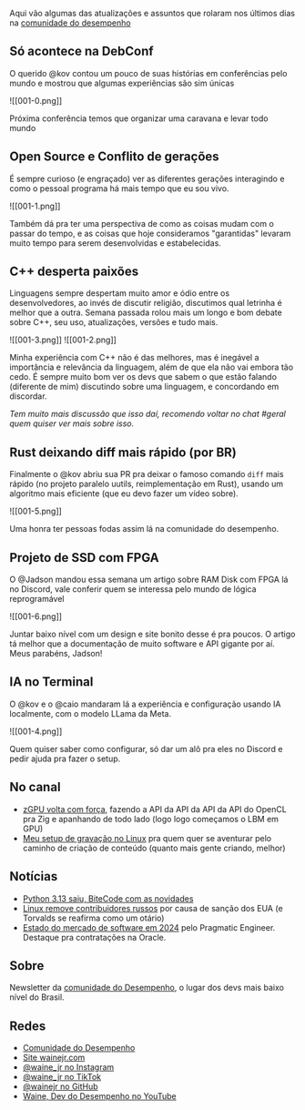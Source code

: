 Aqui vão algumas das atualizações e assuntos que rolaram nos últimos dias na [comunidade do desempenho](https://discord.gg/NNuzYsNPjV)

## Só acontece na DebConf

O querido @kov contou um pouco de suas histórias em conferências pelo mundo e mostrou que algumas experiências são sim únicas

![[001-0.png]]

Próxima conferência temos que organizar uma caravana e levar todo mundo

## Open Source e Conflito de gerações

É sempre curioso (e engraçado) ver as diferentes gerações interagindo e como o pessoal programa há mais tempo que eu sou vivo.

![[001-1.png]]

Também dá pra ter uma perspectiva de como as coisas mudam com o passar do tempo, e as coisas que hoje consideramos "garantidas" levaram muito tempo para serem desenvolvidas e estabelecidas.

## C++ desperta paixões

Linguagens sempre despertam muito amor e ódio entre os desenvolvedores, ao invés de discutir religião, discutimos qual letrinha é melhor que a outra. Semana passada rolou mais um longo e bom debate sobre C++, seu uso, atualizações, versões e tudo mais.

![[001-3.png]]
![[001-2.png]]

Minha experiência com C++ não é das melhores, mas é inegável a importância e relevância da linguagem, além de que ela não vai embora tão cedo. É sempre muito bom ver os devs que sabem o que estão falando (diferente de mim) discutindo sobre uma linguagem, e concordando em discordar.

*Tem muito mais discussão que isso daí, recomendo voltar no chat #geral quem quiser ver mais sobre isso.*

## Rust deixando diff mais rápido (por BR)

Finalmente o @kov abriu sua PR pra deixar o famoso comando `diff` mais rápido (no projeto paralelo uutils, reimplementação em Rust), usando um algoritmo mais eficiente (que eu devo fazer um vídeo sobre).

![[001-5.png]]

Uma honra ter pessoas fodas assim lá na comunidade do desempenho.

## Projeto de SSD com FPGA

O @Jadson mandou essa semana um artigo sobre RAM Disk com FPGA lá no Discord, vale conferir quem se interessa pelo mundo de lógica reprogramável

![[001-6.png]]

Juntar baixo nível com um design e site bonito desse é pra poucos. O artigo tá melhor que a documentação de muito software e API gigante por aí. Meus parabéns, Jadson!

## IA no Terminal

O @kov e o @caio mandaram lá a experiência e configuração usando IA localmente, com o modelo LLama da Meta.

![[001-4.png]]

Quem quiser saber como configurar, só dar um alô pra eles no Discord e pedir ajuda pra fazer o setup.

## No canal

- [zGPU volta com força](https://youtu.be/K1o8YjPY7Dk), fazendo a API da API da API da API do OpenCL pra Zig e apanhando de todo lado (logo logo começamos o LBM em GPU)
- [Meu setup de gravação no Linux](https://youtu.be/cwaNMdJtXbk) pra quem quer se aventurar pelo caminho de criação de conteúdo (quanto mais gente criando, melhor)

## Notícias

- [Python 3.13 saiu, BiteCode com as novidades](https://www.bitecode.dev/p/whats-up-python-313-is-out-t-strings)
- [Linux remove contribuidores russos](https://www.youtube.com/watch?v=L5Ec5jrpLVk) por causa de sanção dos EUA (e Torvalds se reafirma como um otário)
- [Estado do mercado de software em 2024](https://newsletter.pragmaticengineer.com/p/state-of-eng-market-2024) pelo Pragmatic Engineer. Destaque pra contratações na Oracle.

## Sobre

Newsletter da [comunidade do Desempenho](https://discord.gg/NNuzYsNPjV), o lugar dos devs mais baixo nível do Brasil. 

## Redes

- [Comunidade do Desempenho](https://discord.gg/NNuzYsNPjV)
- [Site wainejr.com](https://www.wainejr.com/)
- [@waine_jr no Instagram](https://www.instagram.com/waine_jr/)
- [@waine_jr no TikTok](https://www.tiktok.com/@waine_jr)
- [@wainejr no GitHub](https://github.com/wainejr/)  
- [Waine, Dev do Desempenho no YouTube](https://www.youtube.com/@waine_jr)